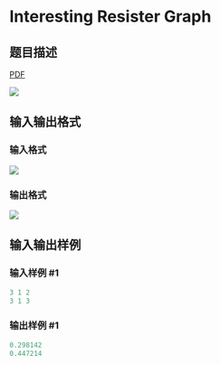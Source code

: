 # Interesting Resister Graph

## 题目描述

[problemUrl]: https://uva.onlinejudge.org/index.php?option=com_onlinejudge&Itemid=8&category=878&page=show_problem&problem=5192

[PDF](https://uva.onlinejudge.org/external/132/p13268.pdf)

![](https://cdn.luogu.com.cn/upload/vjudge_pic/UVA13268/46f791a20a3d319c3a3be4d02bac5b7b043ceaf1.png)

## 输入输出格式

### 输入格式

![](https://cdn.luogu.com.cn/upload/vjudge_pic/UVA13268/1c5e51f5040333848eebfb73774a65262f9fe919.png)

### 输出格式

![](https://cdn.luogu.com.cn/upload/vjudge_pic/UVA13268/ba2d12e90bbd48dc9c7e91cb73acb34ab4c437cc.png)

## 输入输出样例

### 输入样例 #1

```cpp
3 1 2
3 1 3
```


### 输出样例 #1

```cpp
0.298142
0.447214
```


